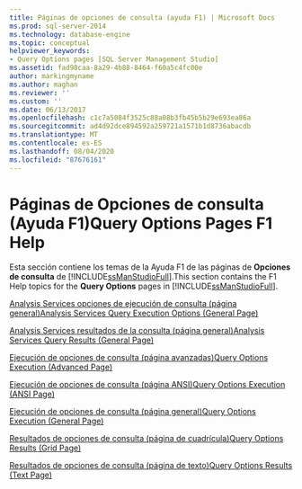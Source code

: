 ```yaml
---
title: Páginas de opciones de consulta (ayuda F1) | Microsoft Docs
ms.prod: sql-server-2014
ms.technology: database-engine
ms.topic: conceptual
helpviewer_keywords:
- Query Options pages [SQL Server Management Studio]
ms.assetid: fad98caa-8a29-4b88-8464-f60a5c4fc00e
author: markingmyname
ms.author: maghan
ms.reviewer: ''
ms.custom: ''
ms.date: 06/13/2017
ms.openlocfilehash: c1c7a5084f3525c88a08b3fb45b5b29e693ea86a
ms.sourcegitcommit: ad4d92dce894592a259721a1571b1d8736abacdb
ms.translationtype: MT
ms.contentlocale: es-ES
ms.lasthandoff: 08/04/2020
ms.locfileid: "87676161"
---
```

# <a name="query-options-pages-f1-help"></a><span data-ttu-id="3300e-102">Páginas de Opciones de consulta (Ayuda F1)</span><span class="sxs-lookup"><span data-stu-id="3300e-102">Query Options Pages F1 Help</span></span>

<span data-ttu-id="3300e-103">Esta sección contiene los temas de la Ayuda F1 de las páginas de **Opciones de consulta** de [!INCLUDE[ssManStudioFull](../includes/ssmanstudiofull-md.md)].</span><span class="sxs-lookup"><span data-stu-id="3300e-103">This section contains the F1 Help topics for the **Query Options** pages in [!INCLUDE[ssManStudioFull](../includes/ssmanstudiofull-md.md)].</span></span>

[<span data-ttu-id="3300e-104">Analysis Services opciones de ejecución de consulta &#40;página general&#41;</span><span class="sxs-lookup"><span data-stu-id="3300e-104">Analysis Services Query Execution Options &#40;General Page&#41;</span></span>](analysis-services-query-execution-options-general-page.md)

[<span data-ttu-id="3300e-105">Analysis Services resultados de la consulta &#40;página general&#41;</span><span class="sxs-lookup"><span data-stu-id="3300e-105">Analysis Services Query Results &#40;General Page&#41;</span></span>](../../2014/database-engine/analysis-services-query-results-general-page.md)

[<span data-ttu-id="3300e-106">Ejecución de opciones de consulta &#40;página avanzadas&#41;</span><span class="sxs-lookup"><span data-stu-id="3300e-106">Query Options Execution &#40;Advanced Page&#41;</span></span>](../../2014/database-engine/query-options-execution-advanced-page.md)

[<span data-ttu-id="3300e-107">Ejecución de opciones de consulta &#40;página ANSI&#41;</span><span class="sxs-lookup"><span data-stu-id="3300e-107">Query Options Execution &#40;ANSI Page&#41;</span></span>](../../2014/database-engine/query-options-execution-ansi-page.md)

[<span data-ttu-id="3300e-108">Ejecución de opciones de consulta &#40;página general&#41;</span><span class="sxs-lookup"><span data-stu-id="3300e-108">Query Options Execution &#40;General Page&#41;</span></span>](../../2014/database-engine/query-options-execution-general-page.md)
  
[<span data-ttu-id="3300e-109">Resultados de opciones de consulta &#40;página de cuadrícula&#41;</span><span class="sxs-lookup"><span data-stu-id="3300e-109">Query Options Results &#40;Grid Page&#41;</span></span>](../../2014/database-engine/query-options-results-grid-page.md)

[<span data-ttu-id="3300e-110">Resultados de opciones de consulta &#40;página de texto&#41;</span><span class="sxs-lookup"><span data-stu-id="3300e-110">Query Options Results &#40;Text Page&#41;</span></span>](../../2014/database-engine/query-options-results-text-page.md)